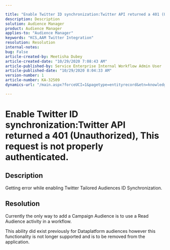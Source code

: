 ```yaml
---

title: "Enable Twitter ID synchronization:Twitter API returned a 401 (Unauthorized), This request is not properly authenticated."  
description: Description  
solution: Audience Manager  
product: Audience Manager  
applies-to: "Audience Manager"  
keywords: "KCS,AAM Twitter Integration"  
resolution: Resolution  
internal-notes:   
bug: False  
article-created-by: Meetisha Dubey  
article-created-date: "10/29/2020 7:08:43 AM"  
article-published-by: Service Enterprise Internal Workflow Admin User  
article-published-date: "10/29/2020 8:04:33 AM"  
version-number: 1  
article-number: KA-32509  
dynamics-url: "/main.aspx?forceUCI=1&pagetype=entityrecord&etn=knowledgearticle&id=a76e2e7d-b519-eb11-a812-0022480698e2"

---
```


# Enable Twitter ID synchronization:Twitter API returned a 401 (Unauthorized), This request is not properly authenticated.

## Description

Getting error while enabling Twitter Tailored Audiences ID Synchronization.

## Resolution

Currently the only way to add a Campaign Audience is to use a Read Audience activity in a workflow.

This ability did exist previously for Dataplatform audiences however this functionality is not longer supported and is to be removed from the application.
